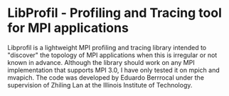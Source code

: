 # LibProfil - Profiling and Tracing tool for MPI applications
Libprofil is a lightweight MPI profiling and tracing library intended to "discover" the topology of MPI applications when this is irregular or not known in advance. Although the library should work on any MPI implementation that supports MPI 3.0, I have only tested it on mpich and mvapich. The code was developed by Eduardo Berrrocal under the supervision of Zhiling Lan at the Illinois Institute of Technology.

